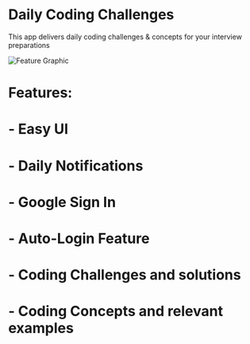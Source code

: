 # Daily Coding Challenges

This app delivers daily coding challenges & concepts for your interview preparations

![Feature Graphic](https://lh3.googleusercontent.com/stuSgoYbyVq1I-sUkN_Naeuw9kR1ys3aMyu4MGxCtAustCD_1HJwld3JfHjtCH2UHFrXM3Q=s170)

# Features:
# - Easy UI
# - Daily Notifications
# - Google Sign In
# - Auto-Login Feature
# - Coding Challenges and solutions
# - Coding Concepts and relevant examples
